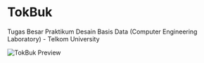TokBuk
======

Tugas Besar Praktikum Desain Basis Data (Computer Engineering Laboratory) - Telkom University

![TokBuk Preview](http://s15.postimg.org/ynv0sn5xl/Tok_Buk.png)
